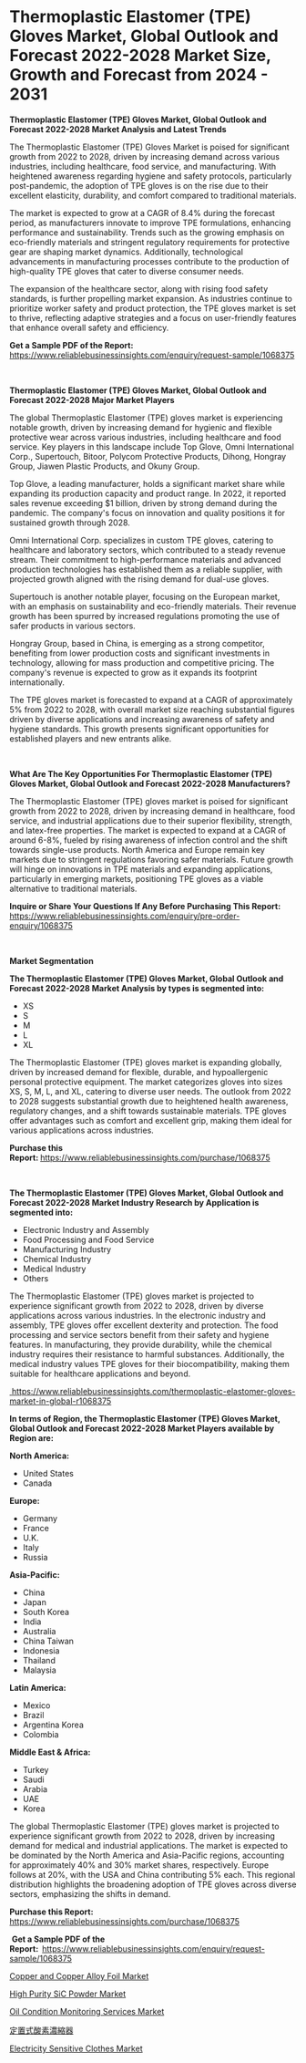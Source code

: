 <p><h1>Thermoplastic Elastomer (TPE) Gloves Market, Global Outlook and Forecast 2022-2028 Market Size, Growth and Forecast from 2024 - 2031</h1></p><p><strong>Thermoplastic Elastomer (TPE) Gloves Market, Global Outlook and Forecast 2022-2028 Market Analysis and Latest Trends</strong></p>
<p><p>The Thermoplastic Elastomer (TPE) Gloves Market is poised for significant growth from 2022 to 2028, driven by increasing demand across various industries, including healthcare, food service, and manufacturing. With heightened awareness regarding hygiene and safety protocols, particularly post-pandemic, the adoption of TPE gloves is on the rise due to their excellent elasticity, durability, and comfort compared to traditional materials. </p><p>The market is expected to grow at a CAGR of 8.4% during the forecast period, as manufacturers innovate to improve TPE formulations, enhancing performance and sustainability. Trends such as the growing emphasis on eco-friendly materials and stringent regulatory requirements for protective gear are shaping market dynamics. Additionally, technological advancements in manufacturing processes contribute to the production of high-quality TPE gloves that cater to diverse consumer needs.</p><p>The expansion of the healthcare sector, along with rising food safety standards, is further propelling market expansion. As industries continue to prioritize worker safety and product protection, the TPE gloves market is set to thrive, reflecting adaptive strategies and a focus on user-friendly features that enhance overall safety and efficiency.</p></p>
<p><strong>Get a Sample PDF of the Report:&nbsp;</strong> <a href="https://www.reliablebusinessinsights.com/enquiry/request-sample/1068375">https://www.reliablebusinessinsights.com/enquiry/request-sample/1068375</a></p>
<p>&nbsp;</p>
<p><strong>Thermoplastic Elastomer (TPE) Gloves Market, Global Outlook and Forecast 2022-2028 Major Market Players</strong></p>
<p><p>The global Thermoplastic Elastomer (TPE) gloves market is experiencing notable growth, driven by increasing demand for hygienic and flexible protective wear across various industries, including healthcare and food service. Key players in this landscape include Top Glove, Omni International Corp., Supertouch, Bitoor, Polycom Protective Products, Dihong, Hongray Group, Jiawen Plastic Products, and Okuny Group.</p><p>Top Glove, a leading manufacturer, holds a significant market share while expanding its production capacity and product range. In 2022, it reported sales revenue exceeding $1 billion, driven by strong demand during the pandemic. The company's focus on innovation and quality positions it for sustained growth through 2028.</p><p>Omni International Corp. specializes in custom TPE gloves, catering to healthcare and laboratory sectors, which contributed to a steady revenue stream. Their commitment to high-performance materials and advanced production technologies has established them as a reliable supplier, with projected growth aligned with the rising demand for dual-use gloves.</p><p>Supertouch is another notable player, focusing on the European market, with an emphasis on sustainability and eco-friendly materials. Their revenue growth has been spurred by increased regulations promoting the use of safer products in various sectors. </p><p>Hongray Group, based in China, is emerging as a strong competitor, benefiting from lower production costs and significant investments in technology, allowing for mass production and competitive pricing. The company's revenue is expected to grow as it expands its footprint internationally.</p><p>The TPE gloves market is forecasted to expand at a CAGR of approximately 5% from 2022 to 2028, with overall market size reaching substantial figures driven by diverse applications and increasing awareness of safety and hygiene standards. This growth presents significant opportunities for established players and new entrants alike.</p></p>
<p>&nbsp;</p>
<p><strong>What Are The Key Opportunities For Thermoplastic Elastomer (TPE) Gloves Market, Global Outlook and Forecast 2022-2028 Manufacturers?</strong></p>
<p><p>The Thermoplastic Elastomer (TPE) gloves market is poised for significant growth from 2022 to 2028, driven by increasing demand in healthcare, food service, and industrial applications due to their superior flexibility, strength, and latex-free properties. The market is expected to expand at a CAGR of around 6-8%, fueled by rising awareness of infection control and the shift towards single-use products. North America and Europe remain key markets due to stringent regulations favoring safer materials. Future growth will hinge on innovations in TPE materials and expanding applications, particularly in emerging markets, positioning TPE gloves as a viable alternative to traditional materials.</p></p>
<p><strong>Inquire or Share Your Questions If Any Before Purchasing This Report:</strong> <a href="https://www.reliablebusinessinsights.com/enquiry/pre-order-enquiry/1068375">https://www.reliablebusinessinsights.com/enquiry/pre-order-enquiry/1068375</a></p>
<p>&nbsp;</p>
<p><strong>Market Segmentation</strong></p>
<p><strong>The Thermoplastic Elastomer (TPE) Gloves Market, Global Outlook and Forecast 2022-2028 Market Analysis by types is segmented into:</strong></p>
<p><ul><li>XS</li><li>S</li><li>M</li><li>L</li><li>XL</li></ul></p>
<p><p>The Thermoplastic Elastomer (TPE) gloves market is expanding globally, driven by increased demand for flexible, durable, and hypoallergenic personal protective equipment. The market categorizes gloves into sizes XS, S, M, L, and XL, catering to diverse user needs. The outlook from 2022 to 2028 suggests substantial growth due to heightened health awareness, regulatory changes, and a shift towards sustainable materials. TPE gloves offer advantages such as comfort and excellent grip, making them ideal for various applications across industries.</p></p>
<p><strong>Purchase this Report:&nbsp;</strong><a href="https://www.reliablebusinessinsights.com/purchase/1068375">https://www.reliablebusinessinsights.com/purchase/1068375</a></p>
<p>&nbsp;</p>
<p><strong>The Thermoplastic Elastomer (TPE) Gloves Market, Global Outlook and Forecast 2022-2028 Market Industry Research by Application is segmented into:</strong></p>
<p><ul><li>Electronic Industry and Assembly</li><li>Food Processing and Food Service</li><li>Manufacturing Industry</li><li>Chemical Industry</li><li>Medical Industry</li><li>Others</li></ul></p>
<p><p>The Thermoplastic Elastomer (TPE) gloves market is projected to experience significant growth from 2022 to 2028, driven by diverse applications across various industries. In the electronic industry and assembly, TPE gloves offer excellent dexterity and protection. The food processing and service sectors benefit from their safety and hygiene features. In manufacturing, they provide durability, while the chemical industry requires their resistance to harmful substances. Additionally, the medical industry values TPE gloves for their biocompatibility, making them suitable for healthcare applications and beyond.</p></p>
<p><a href="https://www.reliablebusinessinsights.com/thermoplastic-elastomer-gloves-market-in-global-r1068375">&nbsp;https://www.reliablebusinessinsights.com/thermoplastic-elastomer-gloves-market-in-global-r1068375</a></p>
<p><strong>In terms of Region, the Thermoplastic Elastomer (TPE) Gloves Market, Global Outlook and Forecast 2022-2028 Market Players available by Region are:</strong></p>
<p>
    <p> <strong> North America: </strong>
        <ul>
            <li>United States</li>
            <li>Canada</li>
        </ul>
        </p> 
    <p> <strong> Europe: </strong>
        <ul>
            <li>Germany</li>
            <li>France</li>
            <li>U.K.</li>
            <li>Italy</li>
            <li>Russia</li>
        </ul>
        </p> 
    <p> <strong> Asia-Pacific: </strong>
        <ul>
            <li>China</li>
            <li>Japan</li>
            <li>South Korea</li>
            <li>India</li>
            <li>Australia</li>
            <li>China Taiwan</li>
            <li>Indonesia</li>
            <li>Thailand</li>
            <li>Malaysia</li>
        </ul>
        </p> 
    <p> <strong> Latin America: </strong>
        <ul>
            <li>Mexico</li>
            <li>Brazil</li>
            <li>Argentina Korea</li>
            <li>Colombia</li>
        </ul>
        </p> 
    <p> <strong> Middle East & Africa: </strong>
        <ul>
            <li>Turkey</li>
            <li>Saudi</li>
            <li>Arabia</li>
            <li>UAE</li>
            <li>Korea</li>
        </ul>
    </p>
    </p>
<p><p>The global Thermoplastic Elastomer (TPE) gloves market is projected to experience significant growth from 2022 to 2028, driven by increasing demand for medical and industrial applications. The market is expected to be dominated by the North America and Asia-Pacific regions, accounting for approximately 40% and 30% market shares, respectively. Europe follows at 20%, with the USA and China contributing 5% each. This regional distribution highlights the broadening adoption of TPE gloves across diverse sectors, emphasizing the shifts in demand.</p></p>
<p><strong>Purchase this Report: </strong><a href="https://www.reliablebusinessinsights.com/purchase/1068375">https://www.reliablebusinessinsights.com/purchase/1068375</a></p>
<p>&nbsp;<strong>Get a Sample PDF of the Report:&nbsp;&nbsp;</strong><a href="https://www.reliablebusinessinsights.com/enquiry/request-sample/1068375">https://www.reliablebusinessinsights.com/enquiry/request-sample/1068375</a></p>
<p><strong></strong></p>
<p><p><a href="https://issuu.com/reportprime-2/docs/copper-and-copper-alloy-foil-market_88bd5ef0bd28a4">Copper and Copper Alloy Foil Market</a></p><p><a href="https://medium.com/@matianey76856/global-high-purity-sic-powder-market-focus-on-product-type-%CE%B2-sic-%CE%B1-sic-end-user-and-region-b7454245242f">High Purity SiC Powder Market</a></p><p><a href="https://www.linkedin.com/pulse/oil-condition-monitoring-services-market-share-analysis-growth-icc1c?trackingId=U4CHotWAR024qvMidMPavQ%3D%3D">Oil Condition Monitoring Services Market</a></p><p><a href="https://medium.com/@lavonnedefsmc/%E3%82%B9%E3%83%86%E3%83%BC%E3%82%B7%E3%83%A7%E3%83%8A%E3%83%AA%E3%83%BC%E9%85%B8%E7%B4%A0%E6%BF%83%E7%B8%AE%E5%99%A8%E5%B8%82%E5%A0%B4%E3%81%AE%E3%83%88%E3%83%AC%E3%83%B3%E3%83%89-%E3%82%B9%E3%83%86%E3%83%BC%E3%82%B7%E3%83%A7%E3%83%8A%E3%83%AA%E3%83%BC%E9%85%B8%E7%B4%A0%E6%BF%83%E7%B8%AE%E5%99%A8%E5%B8%82%E5%A0%B4%E3%81%AE%E3%82%A4%E3%83%B3%E3%82%B5%E3%82%A4%E3%83%88%E3%81%A8%E4%BA%88%E6%B8%AC%E5%88%86%E6%9E%90%E3%81%AB%E7%84%A6%E7%82%B9%E3%82%92%E5%BD%93%E3%81%A6%E3%82%8B-2024%E5%B9%B4-2031%E5%B9%B4-149d7ffb54e9">定置式酸素濃縮器</a></p><p><a href="https://issuu.com/reportprime-2/docs/electricity-sensitive-clothes-marke_cdabc77d647d2e">Electricity Sensitive Clothes Market</a></p></p>